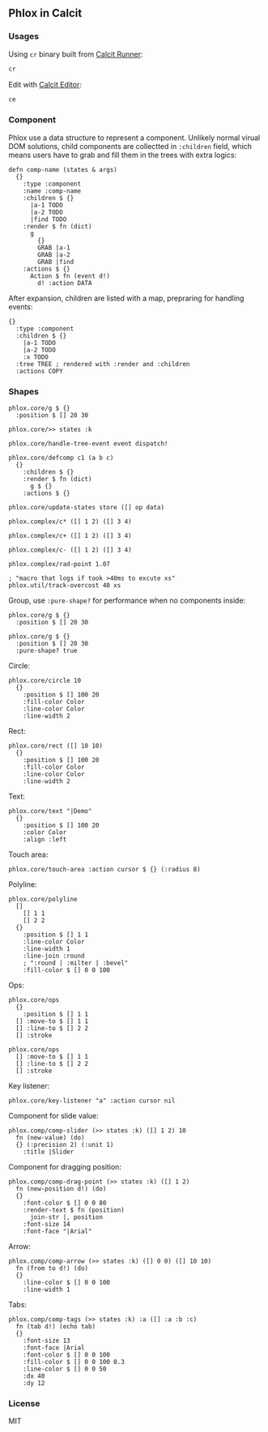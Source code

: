 
Phlox in Calcit
----

### Usages

Using `cr` binary built from [Calcit Runner](http://github.com/Cirru/calcit-runner.nim):

```bash
cr
```

Edit with [Calcit Editor](https://github.com/Cirru/calcit-editor):

```bash
ce
```

### Component

Phlox use a data structure to represent a component.
Unlikely normal virual DOM solutions, child components are collectted in `:children` field,
which means users have to grab and fill them in the trees with extra logics:

```cirru
defn comp-name (states & args)
  {}
    :type :component
    :name :comp-name
    :children $ {}
      |a-1 TODO
      |a-2 TODO
      |find TODO
    :render $ fn (dict)
      g
        {}
        GRAB |a-1
        GRAB |a-2
        GRAB |find
    :actions $ {}
      Action $ fn (event d!)
        d! :action DATA
```

After expansion, children are listed with a map, prepraring for handling events:

```cirru
{}
  :type :component
  :children $ {}
    |a-1 TODO
    |a-2 TODO
    :x TODO
  :tree TREE ; rendered with :render and :children
  :actions COPY
```

### Shapes

```cirru
phlox.core/g $ {}
  :position $ [] 20 30

phlox.core/>> states :k

phlox.core/handle-tree-event event dispatch!

phlox.core/defcomp c1 (a b c)
  {}
    :children $ {}
    :render $ fn (dict)
      g $ {}
    :actions $ {}

phlox.core/update-states store ([] op data)

phlox.complex/c* ([] 1 2) ([] 3 4)

phlox.complex/c+ ([] 1 2) ([] 3 4)

phlox.complex/c- ([] 1 2) ([] 3 4)

phlox.complex/rad-point 1.07

; "macro that logs if took >40ms to excute xs"
phlox.util/track-overcost 40 xs
```

Group, use `:pure-shape?` for performance when no components inside:

```cirru
phlox.core/g $ {}
  :position $ [] 20 30

phlox.core/g $ {}
  :position $ [] 20 30
  :pure-shape? true
```

Circle:

```cirru
phlox.core/circle 10
  {}
    :position $ [] 100 20
    :fill-color Color
    :line-color Color
    :line-width 2
```

Rect:

```cirru
phlox.core/rect ([] 10 10)
  {}
    :position $ [] 100 20
    :fill-color Color
    :line-color Color
    :line-width 2
```

Text:

```cirru
phlox.core/text "|Demo"
  {}
    :position $ [] 100 20
    :color Color
    :align :left
```

Touch area:

```cirru
phlox.core/touch-area :action cursor $ {} (:radius 8)
```

Polyline:

```cirru
phlox.core/polyline
  []
    [] 1 1
    [] 2 2
  {}
    :position $ [] 1 1
    :line-color Color
    :line-width 1
    :line-join :round
    ; ":round | :milter | :bevel"
    :fill-color $ [] 0 0 100
```

Ops:

```cirru
phlox.core/ops
  {}
    :position $ [] 1 1
  [] :move-to $ [] 1 1
  [] :line-to $ [] 2 2
  [] :stroke

phlox.core/ops
  [] :move-to $ [] 1 1
  [] :line-to $ [] 2 2
  [] :stroke
```

Key listener:

```cirru
phlox.core/key-listener "a" :action cursor nil
```

Component for slide value:

```cirru
phlox.comp/comp-slider (>> states :k) ([] 1 2) 10
  fn (new-value) (do)
  {} (:precision 2) (:unit 1)
    :title |Slider
```

Component for dragging position:

```cirru
phlox.comp/comp-drag-point (>> states :k) ([] 1 2)
  fn (new-position d!) (do)
  {}
    :font-color $ [] 0 0 80
    :render-text $ fn (position)
      join-str |, position
    :font-size 14
    :font-face "|Arial"
```

Arrow:

```cirru
phlox.comp/comp-arrow (>> states :k) ([] 0 0) ([] 10 10)
  fn (from to d!) (do)
  {}
    :line-color $ [] 0 0 100
    :line-width 1
```

Tabs:

```cirru
phlox.comp/comp-tags (>> states :k) :a ([] :a :b :c)
  fn (tab d!) (echo tab)
  {}
    :font-size 13
    :font-face |Arial
    :font-color $ [] 0 0 100
    :fill-color $ [] 0 0 100 0.3
    :line-color $ [] 0 0 50
    :dx 40
    :dy 12
```

### License

MIT
